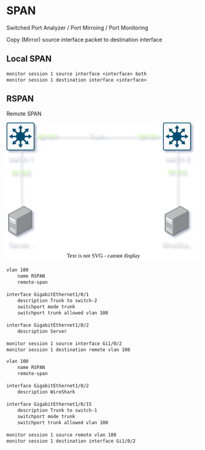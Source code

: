 # SPAN

Switched Port Analyzer / Port Mirroing / Port Monitoring

Copy (Mirror) source interface packet to destination interface

## Local SPAN

```cisco
monitor session 1 source interface <interface> both
monitor session 1 destination interface <interface>
```

## RSPAN

Remote SPAN

![RSPAN](img/RSPAN.svg)

```cisco title="switch-1"
vlan 100
    name RSPAN
    remote-span

interface GigabitEthernet1/0/1
    description Trunk to switch-2
    switchport mode trunk
    switchport trunk allowed vlan 100

interface GigabitEthernet1/0/2
    description Server

monitor session 1 source interface Gi1/0/2
monitor session 1 destination remote vlan 100
```

```cisco title="switch-2"
vlan 100
    name RSPAN
    remote-span

interface GigabitEthernet1/0/2
    description WireShark

interface GigabitEthernet1/0/15
    description Trunk to switch-1
    switchport mode trunk
    switchport trunk allowed vlan 100

monitor session 1 source remote vlan 100
monitor session 1 destination interface Gi1/0/2
```
